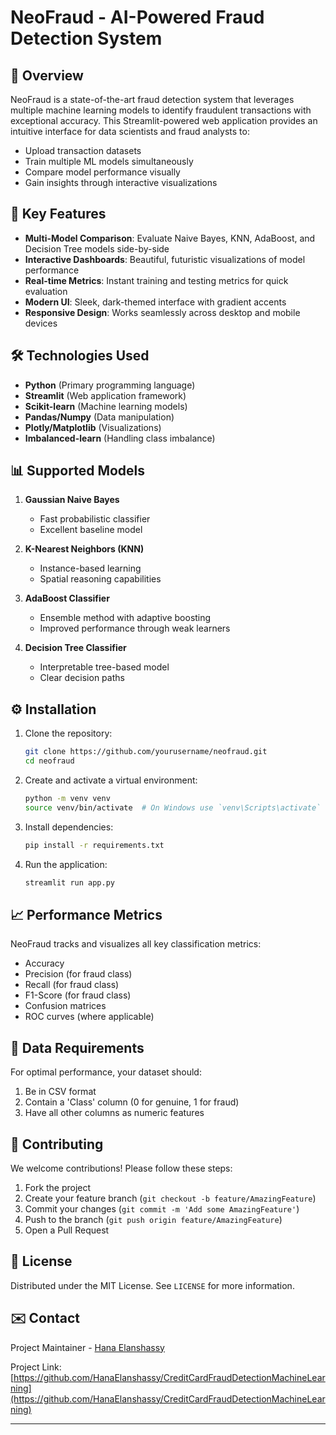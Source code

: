 # NeoFraud - AI-Powered Fraud Detection System

## 🌟 Overview

NeoFraud is a state-of-the-art fraud detection system that leverages multiple machine learning models to identify fraudulent transactions with exceptional accuracy. This Streamlit-powered web application provides an intuitive interface for data scientists and fraud analysts to:

- Upload transaction datasets
- Train multiple ML models simultaneously
- Compare model performance visually
- Gain insights through interactive visualizations

## 🚀 Key Features

- **Multi-Model Comparison**: Evaluate Naive Bayes, KNN, AdaBoost, and Decision Tree models side-by-side
- **Interactive Dashboards**: Beautiful, futuristic visualizations of model performance
- **Real-time Metrics**: Instant training and testing metrics for quick evaluation
- **Modern UI**: Sleek, dark-themed interface with gradient accents
- **Responsive Design**: Works seamlessly across desktop and mobile devices

## 🛠 Technologies Used

- **Python** (Primary programming language)
- **Streamlit** (Web application framework)
- **Scikit-learn** (Machine learning models)
- **Pandas/Numpy** (Data manipulation)
- **Plotly/Matplotlib** (Visualizations)
- **Imbalanced-learn** (Handling class imbalance)

## 📊 Supported Models

1. **Gaussian Naive Bayes**
   - Fast probabilistic classifier
   - Excellent baseline model

2. **K-Nearest Neighbors (KNN)**
   - Instance-based learning
   - Spatial reasoning capabilities

3. **AdaBoost Classifier**
   - Ensemble method with adaptive boosting
   - Improved performance through weak learners

4. **Decision Tree Classifier**
   - Interpretable tree-based model
   - Clear decision paths


## ⚙️ Installation

1. Clone the repository:
   ```bash
   git clone https://github.com/yourusername/neofraud.git
   cd neofraud
   ```

2. Create and activate a virtual environment:
   ```bash
   python -m venv venv
   source venv/bin/activate  # On Windows use `venv\Scripts\activate`
   ```

3. Install dependencies:
   ```bash
   pip install -r requirements.txt
   ```

4. Run the application:
   ```bash
   streamlit run app.py
   ```

## 📈 Performance Metrics

NeoFraud tracks and visualizes all key classification metrics:

- Accuracy
- Precision (for fraud class)
- Recall (for fraud class)
- F1-Score (for fraud class)
- Confusion matrices
- ROC curves (where applicable)

## 📁 Data Requirements

For optimal performance, your dataset should:

1. Be in CSV format
2. Contain a 'Class' column (0 for genuine, 1 for fraud)
3. Have all other columns as numeric features

## 🤝 Contributing

We welcome contributions! Please follow these steps:

1. Fork the project
2. Create your feature branch (`git checkout -b feature/AmazingFeature`)
3. Commit your changes (`git commit -m 'Add some AmazingFeature'`)
4. Push to the branch (`git push origin feature/AmazingFeature`)
5. Open a Pull Request

## 📜 License

Distributed under the MIT License. See `LICENSE` for more information.

## ✉️ Contact

Project Maintainer - [Hana Elanshassy](mailto:hana.elanshassy2@gmail.com)

Project Link: [https://github.com/HanaElanshassy/CreditCardFraudDetectionMachineLearning](https://github.com/HanaElanshassy/CreditCardFraudDetectionMachineLearning)

---

